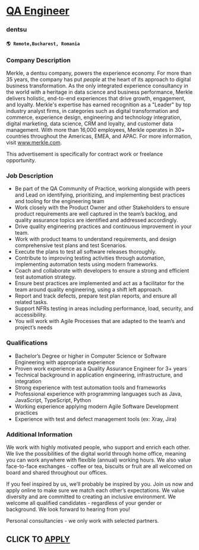 # [QA Engineer](https://www.remotewlb.com/apply/qa-engineer-108341)  
### dentsu  
#### `🌎 Remote,Bucharest, Romania`  

### **Company Description**

Merkle, a dentsu company, powers the experience economy. For more than 35 years, the company has put _people_ at the heart of its approach to digital business transformation. As the only integrated experience consultancy in the world with a heritage in data science and business performance, Merkle delivers holistic, end-to-end experiences that drive growth, engagement, and loyalty. Merkle's expertise has earned recognition as a "Leader" by top industry analyst firms, in categories such as digital transformation and commerce, experience design, engineering and technology integration, digital marketing, data science, CRM and loyalty, and customer data management. With more than 16,000 employees, Merkle operates in 30+ countries throughout the Americas, EMEA, and APAC. For more information, visit www.merkle.com.

This advertisement is specifically for contract work or freelance opportunity.

###  **Job Description**

  * Be part of the QA Community of Practice, working alongside with peers and Lead on identifying, prioritizing, and implementing best practices and tooling for the engineering team
  * Work closely with the Product Owner and other Stakeholders to ensure product requirements are well captured in the team’s backlog, and quality assurance topics are identified and addressed accordingly.
  * Drive quality engineering practices and continuous improvement in your team.
  * Work with product teams to understand requirements, and design comprehensive test plans and test Scenarios.
  * Execute the plans to test all software releases thoroughly.
  * Contribute to improving testing activities through automation, implementing automation tests using modern frameworks.
  * Coach and collaborate with developers to ensure a strong and efficient test automation strategy.
  * Ensure best practices are implemented and act as a facilitator for the team around quality engineering, using a shift left approach.
  * Report and track defects, prepare test plan reports, and ensure all related tasks.
  * Support NFRs testing in areas including performance, load, security, and accessibility.
  * You will work with Agile Processes that are adapted to the team’s and project’s needs

###  **Qualifications**

  * Bachelor’s Degree or higher in Computer Science or Software Engineering with appropriate experience
  * Proven work experience as a Quality Assurance Engineer for 3+ years
  * Technical background in application engineering, infrastructure, and integration
  * Strong experience with test automation tools and frameworks
  * Professional experience with programming languages such as Java, JavaScript, TypeScript, Python
  * Working experience applying modern Agile Software Development practices
  * Experience with test and defect management tools (ex: Xray, Jira)

###  **Additional Information**

We work with highly motivated people, who support and enrich each other. We live the possibilities of the digital world through home office, meaning you can work anywhere with flexible (annual) working hours. We also value face-to-face exchanges - coffee or tea, biscuits or fruit are all welcomed on board and shared throughout our offices.

If you feel inspired by us, we’ll probably be inspired by you. Join us now and apply online to make sure we match each other’s expectations. We value diversity and are committed to creating an inclusive environment. We welcome all qualified candidates - regardless of your gender or background. We look forward to hearing from you!

Personal consultancies - we only work with selected partners.

  
## CLICK TO [APPLY](https://www.remotewlb.com/apply/qa-engineer-108341)

